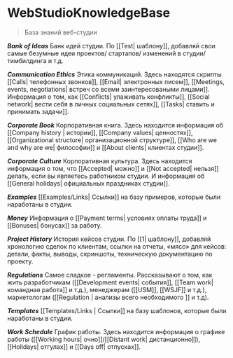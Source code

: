 # WebStudioKnowledgeBase
>База знаний веб-студии

***Bank of Ideas***
Банк идей студии. По [[Test| шаблону]], добавляй свои самые безумные идеи проектов/ стартапов/ изменений в студии/ тимбилдинга и т.д.

***Communication Ethics***
Этика коммуникаций. Здесь находятся скрипты [[Calls| телефонных звонков]], [[Email| электронных писем]], [[Meetings, events, negotiations| встреч со всеми заинтересоваными лицами]]. Информация о том, как [[Conflicts| улаживать конфликты]], [[Social network| вести себя в личных социальных сетях]], [[Tasks| ставить и принимать задачи]].

***Corporate Book***
Корпоративная книга. Здесь находится информация об [[Company history | истории]], [[Company values| ценностях]], [[Organizational structure| организационной структуре]], [[Who are we and why are we| философии]] и [[About clients| клиентах студии]].

***Corporate Culture***
Корпоративная культура. Здесь находится информация о том, что [[Accepted| можно]] и [[Not accepted| нельзя]] делать, если вы являетесь работником студии. И информация об [[General holidays| официальных праздниках студии]].

***Examples***
[[Examples/Links| Ссылки]] на базу примеров, которые были наработаны в студии.

***Money***
Информация о [[Payment terms| условиях оплаты труда]] и [[Bonuses| бонусах]] за работу.

***Project History***
История кейсов студии. По [[1| шаблону]], добавляй хронологию сделок по клиентам, ссылки на отчеты, «мясо» для кейсов: детали, факты, выводы, скриншоты, техническую документацию по проекту.

***Regulations***
Самое сладкое - регламенты. Рассказывают о том, как жить разработчикам ([[Development events| события]], [[Team work| командная работа]] и т.д.), менеджерам ([[USM]], [[WSJF]] и т.д.), маркетологам ([[Regulation | анализы всего необходимого ]] и т.д).

***Templates***
[[Templates/Links | Ссылки]] на базу шаблонов, которые были наработаны в студии.

***Work Schedule***
График работы. Здесь находится информация о графике работы ([[Working hours| очно]]/[[Distant work| дистанционно]]), [[Holidays| отгулах]] и [[Days off| отпусках]].